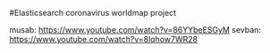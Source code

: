 #Elasticsearch coronavirus worldmap project

musab: https://www.youtube.com/watch?v=86YYbeESGyM
sevban: https://www.youtube.com/watch?v=8lqhow7WR28
